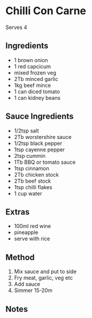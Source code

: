 # Chilli Con Carne

Serves 4

## Ingredients

* 1 brown onion
* 1 red capcicum
* mixed frozen veg
* 2Tb minced garlic
* 1kg beef mince
* 1 can diced tomato
* 1 can kidney beans

## Sauce Ingredients

* 1/2tsp salt
* 2Tb worstershire sauce
* 1/2tsp black pepper
* 1tsp cayenne pepper
* 2tsp cummin
* 1Tb BBQ or tomato sauce
* 1tsp cinnamon
* 2Tb chicken stock
* 2Tb beef stock
* 1tsp chilli flakes
* 1 cup water

## Extras

* 100ml red wine
* pineapple
* serve with rice

## Method

1. Mix sauce and put to side
2. Fry meat, garlic, veg etc
3. Add sauce
4. Simmer 15-20m

## Notes
